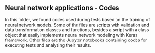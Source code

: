 ## Neural network applications - Codes

In this folder, we found codes used during tests based on the training of neural network models. Some of the files are scripts with validation and data transformation classes and functions, besides a script with a class object that easily implements neural network modeling with Keras framework. Other files are the Jupyter notebooks containing codes for executing tests and analyzing their results.
